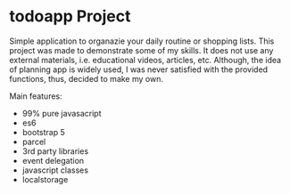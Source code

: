 # todoapp Project

Simple application to organazie your daily routine or shopping lists.
This project was made to demonstrate some of my skills. It does not use any external materials, i.e. educational videos, articles, etc.
Although, the idea of planning app is widely used, I was never satisfied with the provided functions, thus, decided to make my own.

Main features:

- 99% pure javasacript
- es6
- bootstrap 5
- parcel
- 3rd party libraries
- event delegation
- javascript classes
- localstorage
